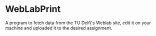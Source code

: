 # WebLabPrint
A program to fetch data from the TU Delft's Weblab site, edit it on your machine and uploaded it to the desired assignment.
